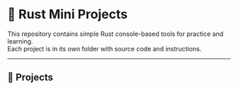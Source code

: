 # 🧠 Rust Mini Projects

This repository contains simple Rust console-based tools for practice and learning.  
Each project is in its own folder with source code and instructions.

---

## 📂 Projects
